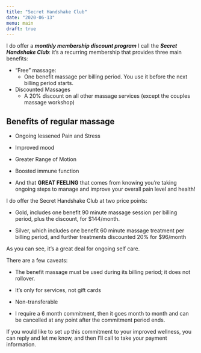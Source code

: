 ```yaml
---
title: "Secret Handshake Club"
date: "2020-06-13"
menu: main
draft: true
---
```




 I do offer a ***monthly membership discount program*** I call the ***Secret Handshake Club***: it’s a recurring membership that provides three main benefits:

- “Free” massage:
  - One benefit massage per billing period. You use it before the next billing period starts. 
- Discounted Massages 
  - A 20% discount on all other massage services (except the couples massage workshop)

## Benefits of regular massage

- Ongoing lessened Pain and Stress

- Improved mood

- Greater Range of Motion

- Boosted immune function

- And that **GREAT FEELING** that comes from knowing you’re taking ongoing steps to manage and improve your overall pain level and health!

I do offer the Secret Handshake Club at two price points:  

- Gold, includes one benefit 90 minute massage session per billing period, plus the discount, for $144/month.

- Silver, which includes one benefit 60 minute massage treatment per billing period, and further treatments discounted 20% for $96/month


As you can see, it’s a great deal for ongoing self care.

There are a few caveats:

- The benefit massage must be used during its billing period; it does not rollover.

- It’s only for services, not gift cards

- Non-transferable 

- I require a 6 month commitment, then it goes month to month and can be cancelled at any point after the commitment period ends. 

If you would like to set up this commitment to your improved wellness, you can reply and let me know, and then I’ll call to take your payment information.
